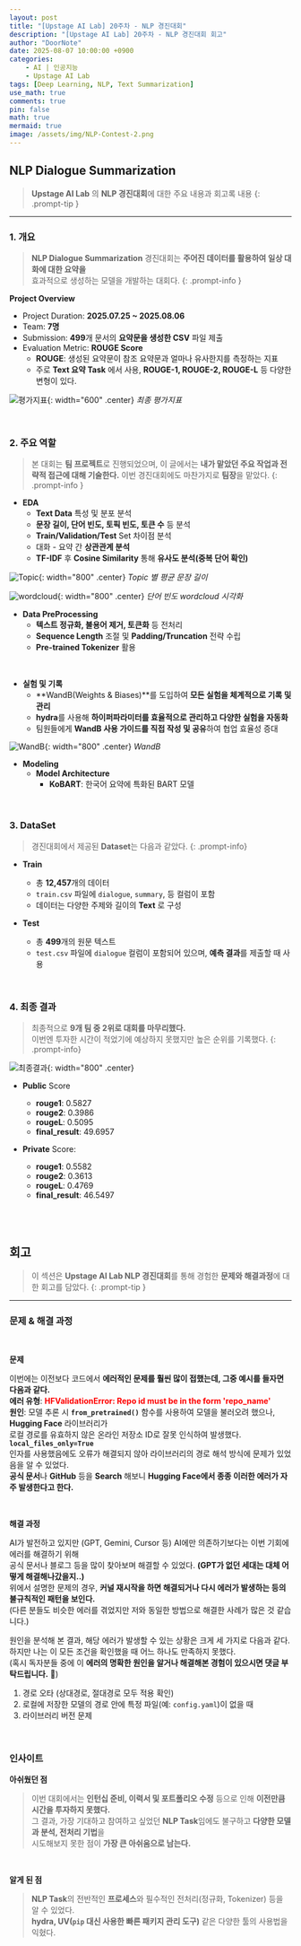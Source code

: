 ```yaml
---
layout: post
title: "[Upstage AI Lab] 20주차 - NLP 경진대회"
description: "[Upstage AI Lab] 20주차 - NLP 경진대회 회고"
author: "DoorNote"
date: 2025-08-07 10:00:00 +0900
categories:
    - AI | 인공지능
    - Upstage AI Lab
tags: [Deep Learning, NLP, Text Summarization]
use_math: true
comments: true
pin: false
math: true
mermaid: true
image: /assets/img/NLP-Contest-2.png
---
```


## NLP Dialogue Summarization

> **Upstage AI Lab** 의 **NLP 경진대회**에 대한 주요 내용과 회고록 내용
{: .prompt-tip }

---

### 1. 개요

> **NLP Dialogue Summarization** 경진대회는 **주어진 데이터를 활용하여 일상 대화에 대한 요약을**  
> 효과적으로 생성하는 모델을 개발하는 대회다.
{: .prompt-info }

**Project Overview**

- Project Duration: **2025.07.25 ~ 2025.08.06**
- Team: **7명**
- Submission: **499**개 문서의 **요약문을 생성한 CSV** 파일 제출
- Evaluation Metric: **ROUGE Score**
    - **ROUGE**: 생성된 요약문이 참조 요약문과 얼마나 유사한지를 측정하는 지표 
    - 주로 **Text 요약 Task** 에서 사용, **ROUGE-1, ROUGE-2, ROUGE-L** 등 다양한 변형이 있다.

![평가지표](/assets/img/NLP-평가지표.png){: width="600" .center}
_최종 평가지표_

<br>

### 2. 주요 역할

> 본 대회는 **팀 프로젝트**로 진행되었으며, 이 글에서는 **내가 맡았던 주요 작업과 전략적 접근에 대해 기술한다.** 
> 이번 경진대회에도 마찬가지로 **팀장**을 맡았다.
{: .prompt-info }

- **EDA**
    - **Text Data** 특성 및 분포 분석
    - **문장 길이, 단어 빈도, 토픽 빈도, 토큰 수** 등 분석
    - **Train/Validation/Test** Set 차이점 분석
    - 대화 - 요약 간 **상관관계 분석**
    - **TF-IDF** 후 **Cosine Similarity** 통해 **유사도 분석(중복 단어 확인)**

![Topic](/assets/img/NLP_EDA-1.png){: width="800" .center}
_Topic 별 평균 문장 길이_

![wordcloud](/assets/img/NLP_EDA-2.png){: width="800" .center}
_단어 빈도 wordcloud 시각화_

- **Data PreProcessing**  
    - **텍스트 정규화, 불용어 제거, 토큰화** 등 전처리
    - **Sequence Length** 조절 및 **Padding/Truncation** 전략 수립
    - **Pre-trained Tokenizer** 활용

<br>

- **실험 및 기록**
    - **WandB(Weights & Biases)**를 도입하여 **모든 실험을 체계적으로 기록 및 관리**
    - **hydra**를 사용해 **하이퍼파라미터를 효율적으로 관리하고 다양한 실험을 자동화**
    - 팀원들에게 **WandB 사용 가이드를 직접 작성 및 공유**하여 협업 효율성 증대

![WandB](/assets/img/NLP-Wandb.png){: width="800" .center}
_WandB_

- **Modeling**
    - **Model Architecture**
        - **KoBART**: 한국어 요약에 특화된 BART 모델

<br>

### 3. DataSet

> 경진대회에서 제공된 **Dataset**는 다음과 같았다.
{: .prompt-info}

- **Train**
    - 총 **12,457**개의 데이터
    - `train.csv` 파일에 `dialogue`, `summary`, 등 컬럼이 포함
    - 데이터는 다양한 주제와 길이의 **Text** 로 구성

- **Test**
    - 총 **499**개의 원문 텍스트
    - `test.csv` 파일에 `dialogue` 컬럼이 포함되어 있으며, **예측 결과**를 제출할 때 사용

<br>

### 4. 최종 결과

> 최종적으로 **9개 팀 중 2위로 대회를 마무리했다.**  
> 이번엔 투자한 시간이 적었기에 예상하지 못했지만 높은 순위를 기록했다. 
{: .prompt-info}

![최종결과](/assets/img/NLP_Contest-결과.png){: width="800" .center}

- **Public** Score
    - **rouge1**: 0.5827	
    - **rouge2**: 0.3986	
    - **rougeL**: 0.5095	
    - **final_result**: 49.6957

- **Private** Score: 
    - **rouge1**: 0.5582	
    - **rouge2**: 0.3613	
    - **rougeL**: 0.4769	
    - **final_result**: 46.5497

<br>
<br>

## 회고

> 이 섹션은 **Upstage AI Lab NLP 경진대회**를 통해 경험한 **문제와 해결과정**에 대한 회고를 담았다.
{: .prompt-tip }

---

### 문제 & 해결 과정

<br>

**문제**

이번에는 이전보다 코드에서 **에러적인 문제를 훨씬 많이 접했는데, 그중 예시를 들자면 다음과 같다.**  
**에러 유형**: <span style="color: red;">**HFValidationError: Repo id must be in the form 'repo_name'**</span>  
**원인**: 모델 추론 시 **`from_pretrained()`** 함수를 사용하여 모델을 불러오려 했으나, **Hugging Face** 라이브러리가  
로컬 경로를 유효하지 않은 온라인 저장소 ID로 잘못 인식하여 발생했다. **`local_files_only=True`**   
인자를 사용했음에도 오류가 해결되지 않아   라이브러리의 경로 해석 방식에 문제가 있었음을 알 수 있었다.  
**공식 문서**나 **GitHub** 등을 **Search** 해보니 **Hugging Face에서 종종 이러한 에러가 자주 발생한다고 한다.**

<br>

**해결 과정**

AI가 발전하고 있지만 (GPT, Gemini, Cursor 등) AI에만 의존하기보다는 이번 기회에 에러를 해결하기 위해  
공식 문서나 블로그 등을 많이 찾아보며 해결할 수 있었다. **(GPT가 없던 세대는 대체 어떻게 해결해나갔을지..)**  
위에서 설명한 문제의 경우, **커널 재시작을 하면 해결되거나 다시 에러가 발생하는 등의 불규칙적인 패턴을 보인다.**  
(다른 분들도 비슷한 에러를 겪었지만 저와 동일한 방법으로 해결한 사례가 많은 것 같습니다.)

원인을 분석해 본 결과, 해당 에러가 발생할 수 있는 상황은 크게 세 가지로 다음과 같다.  
하지만 나는 이 모든 조건을 확인했을 때 어느 하나도 만족하지 못했다.  
(혹시 독자분들 중에 이 **에러의 명확한 원인을 알거나 해결해본 경험이 있으시면 댓글 부탁드립니다.** 🙏)

1.  경로 오타 (상대경로, 절대경로 모두 적용 확인)
2.  로컬에 저장한 모델의 경로 안에 특정 파일(예: `config.yaml`)이 없을 때
3.  라이브러리 버전 문제

<br>

### 인사이트

**아쉬웠던 점** 

> 이번 대회에서는 **인턴십 준비, 이력서 및 포트폴리오 수정** 등으로 인해 **이전만큼 시간을 투자하지 못했다.**  
> 그 결과, 가장 기대하고 참여하고 싶었던 **NLP Task**임에도 불구하고 **다양한 모델과 분석, 전처리 기법**을  
> 시도해보지 못한 점이 **가장 큰 아쉬움으로 남는다.**


<br>

**알게 된 점** 

> **NLP Task**의 전반적인 **프로세스**와 필수적인 전처리(정규화, Tokenizer) 등을 알 수 있었다.  
> **hydra, UV(`pip` 대신 사용한 빠른 패키지 관리 도구)** 같은 다양한 툴의 사용법을 익혔다.
